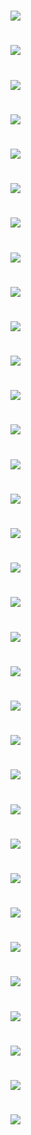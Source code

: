 # ![](https://github.com/elVakera/Art/blob/main/Digital/2D/AikaHuTao.jpg) 
# ![](https://github.com/elVakera/Art/blob/main/Digital/2D/Aloe.jpg)
# ![](https://github.com/elVakera/Art/blob/main/Digital/2D/AlternativeStyle_Goth.jpg)
# ![](https://github.com/elVakera/Art/blob/main/Digital/2D/AnnaFantasy.jpg)
# ![](https://github.com/elVakera/Art/blob/main/Digital/2D/AnnaNavide%C3%B1a.jpg)
# ![](https://github.com/elVakera/Art/blob/main/Digital/2D/Ari.jpg)
# ![](https://github.com/elVakera/Art/blob/main/Digital/2D/ArielKuroha.jpg)
# ![](https://github.com/elVakera/Art/blob/main/Digital/2D/CarlaDream.jpg)
# ![](https://github.com/elVakera/Art/blob/main/Digital/2D/DokiDoki.jpg)
# ![](https://github.com/elVakera/Art/blob/main/Digital/2D/Familia%20Inglesa.jpg)
# ![](https://github.com/elVakera/Art/blob/main/Digital/2D/Greed.jpg)
# ![](https://github.com/elVakera/Art/blob/main/Digital/2D/HalloweenNana.jpg)
# ![](https://github.com/elVakera/Art/blob/main/Digital/2D/IchiDibujo.jpg)
# ![](https://github.com/elVakera/Art/blob/main/Digital/2D/JesKaisa.jpg)
# ![](https://github.com/elVakera/Art/blob/main/Digital/2D/Jobi%20x%20Amy.jpg)
# ![](https://github.com/elVakera/Art/blob/main/Digital/2D/Musicrystal.jpg)
# ![](https://github.com/elVakera/Art/blob/main/Digital/2D/PatriDibujo.jpg)
# ![](https://github.com/elVakera/Art/blob/main/Digital/2D/Peach%20x%20JackDaniels.jpg)
# ![](https://github.com/elVakera/Art/blob/main/Digital/2D/SportStyle.jpg)
# ![](https://github.com/elVakera/Art/blob/main/Digital/2D/StikerSenshiro.jpg)
# ![](https://github.com/elVakera/Art/blob/main/Digital/2D/TatiDiabla.jpg)
# ![](https://github.com/elVakera/Art/blob/main/Digital/2D/The%20boys.jpg)
# ![](https://github.com/elVakera/Art/blob/main/Digital/2D/XMasGirl.jpg)
# ![](https://github.com/elVakera/Art/blob/main/Digital/2D/XocoSetup.jpg)
# ![](https://github.com/elVakera/Art/blob/main/Digital/2D/batLeddy.jpg)
# ![](https://github.com/elVakera/Art/blob/main/Digital/2D/bell-m%C3%A8re.jpg)
# ![](https://github.com/elVakera/Art/blob/main/Digital/2D/color.jpg)
# ![](https://github.com/elVakera/Art/blob/main/Digital/2D/final.jpg)
# ![](https://github.com/elVakera/Art/blob/main/Digital/2D/fusion%20de%20capas.jpg)
# ![](https://github.com/elVakera/Art/blob/main/Digital/2D/karenDibujo.jpg)
# ![](https://github.com/elVakera/Art/blob/main/Digital/2D/lineart.jpg)
# ![](https://github.com/elVakera/Art/blob/main/Digital/2D/miiu.jpg)
# ![](https://github.com/elVakera/Art/blob/main/Digital/2D/retoCuloParriba.jpg)
